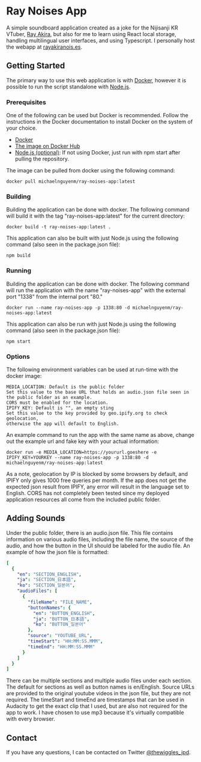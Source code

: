 # Ray Noises App

A simple soundboard application created as a joke for the Nijisanji KR VTuber, [Ray Akira](https://www.youtube.com/channel/UC7hffDQLKIEG-_zoAQkMIvg), but also for me to learn using React local storage, handling multilingual user interfaces, and using Typescript. I personally host the webapp at [rayakiranois.es](https://rayakiranois.es).

## Getting Started

The primary way to use this web application is with [Docker](https://www.docker.com/), however it is possible to run the script standalone with [Node.js](https://nodejs.org/).

### Prerequisites

One of the following can be used but Docker is recommended. Follow the instructions in the Docker documentation to install Docker on the system of your choice.

- [Docker](https://www.docker.com/)
- [The image on Docker Hub](https://hub.docker.com/r/michaelnguyenm/ray-noises-app)
- [Node.js (optional)](https://nodejs.org/): If not using Docker, just run with npm start after pulling the repository.

The image can be pulled from docker using the following command:

    docker pull michaelnguyenm/ray-noises-app:latest

### Building

Building the application can be done with docker. The following command will build it with the tag "ray-noises-app:latest" for the current directory:

    docker build -t ray-noises-app:latest .

This application can also be built with just Node.js using the following command (also seen in the package.json file):

    npm build

### Running

Building the application can be done with docker. The following command will run the application with the name "ray-noises-app" with the external port "1338" from the internal port "80."

    docker run --name ray-noises-app -p 1338:80 -d michaelnguyenm/ray-noises-app:latest

This application can also be run with just Node.js using the following command (also seen in the package.json file):

    npm start

### Options

The following environment variables can be used at run-time with the docker image:

```
MEDIA_LOCATION: Default is the public folder
Set this value to the base URL that holds an audio.json file seen in the public folder as an example.
CORS must be enabled for the location.
IPIFY_KEY: Default is "", an empty sting
Set this value to the key provided by geo.ipify.org to check geolocation,
otherwise the app will default to English.
```

An example command to run the app with the same name as above, change out the example url and fake key with your actual information:

    docker run -e MEDIA_LOCATION=https://yoururl.goeshere -e IPIFY_KEY=YOURKEY --name ray-noises-app -p 1338:80 -d michaelnguyenm/ray-noises-app:latest

As a note, geolocation by IP is blocked by some browsers by default, and IPIFY only gives 1000 free queries per month. If the app does not get the expected json result from IPIFY, any error will result in the language set to English. CORS has not completely been tested since my deployed application resources all come from the included public folder.

## Adding Sounds

Under the public folder, there is an audio.json file. This file contains information on various audio files, including the file name, the source of the audio, and how the button in the UI should be labeled for the audio file. An example of how the json file is formatted:

```yaml
[
  {
    "en": "SECTION_ENGLISH",
    "ja": "SECTION_日本語",
    "ko": "SECTION_일본어",
    "audioFiles": [
      {
        "fileName": "FILE_NAME",
        "buttonNames": {
          "en": "BUTTON_ENGLISH",
          "ja": "BUTTON_日本語",
          "ko": "BUTTON_일본어"
        },
        "source": "YOUTUBE_URL",
        "timeStart": "HH:MM:SS.MMM",
        "timeEnd": "HH:MM:SS.MMM"
      }
    ]
  }
]
```

There can be multiple sections and multiple audio files under each section. The default for sections as well as button names is en/English. Source URLs are provided to the original youtube videos in the json file, but they are not required. The timeStart and timeEnd are timestamps that can be used in Audacity to get the exact clip that I used, but are also not required for the app to work. I have chosen to use mp3 because it's virtually compatible with every browser.

## Contact

If you have any questions, I can be contacted on Twitter [@thewiggles_jpd](https://twitter.com/TheWiggles_jpd).
